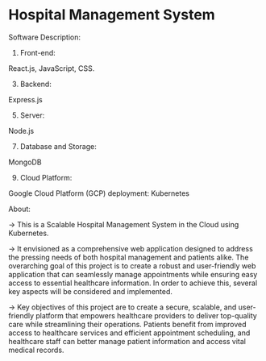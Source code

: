 # Hospital Management System

Software Description:

1. Front-end:

React.js, JavaScript, CSS.

3. Backend:

Express.js

5. Server:

Node.js

7. Database and Storage:

MongoDB

9. Cloud Platform:
   
Google Cloud Platform (GCP)
deployment: Kubernetes



About:

-> This is a Scalable Hospital Management System in the Cloud using Kubernetes. 

-> It envisioned as a comprehensive web application designed to address the pressing needs of both hospital management and patients alike.
   The overarching goal of this project is to create a robust and user-friendly web application that can seamlessly manage appointments while ensuring easy access to essential healthcare information. 
   In order to achieve this, several key aspects will be considered and implemented.

-> Key objectives of this project are to create a secure, scalable, and user-friendly platform that empowers healthcare providers to deliver top-quality care while streamlining their operations. 
   Patients benefit from improved access to healthcare services and efficient appointment scheduling, and healthcare staff can better manage patient information and access vital medical records.
